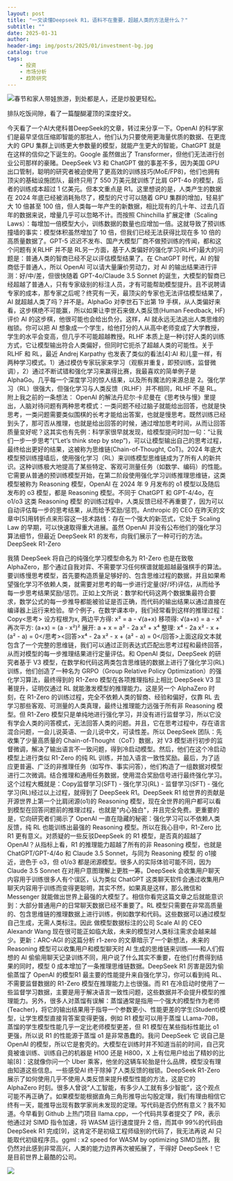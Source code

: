 ```yaml
---
layout: post
title: "一文读懂Deepseek R1，语料不在重要，超越人类的方法是什么？"
subtitle: ""
date: 2025-01-31
author: 
header-img: img/posts/2025/01/investment-bg.jpg
catalog: true
tags:
    - 投资
    - 市场分析
    - 趋势研究
---
```


![](https://mmbiz.qpic.cn/sz_mmbiz_jpg/https://mmbiz.qpic.cn/sz_mmbiz_jpg/ViaIfpMVXKTQ5Pr2d8RtrecPU7xRUBSDnMriccJncKnBibwZO4gqhicDHk87icMgBzTN1RlX07JQpWiboerOvLpW144g/640?wx_fmt=jpeg)春节和家人带娃旅游，到处都是人，还是炒股更轻松。

排队吃饭间隙，看了一篇醍醐灌顶的深度好文。

今天看了一个AI大佬科普DeepSeek的文章，转过来分享一下。OpenAI 的科学家们是最早坚信压缩即智能的那批人，他们认为只要使用更海量优质的数据、在更庞大的 GPU 集群上训练更大参数量的模型，就能产生更大的智能，ChatGPT 就是在这样的信仰之下诞生的。Google 虽然做出了 Transformer，但他们无法进行创业公司那样的豪赌。DeepSeek V3 和 ChatGPT 做的事差不多，因为美国 GPU 出口管制，聪明的研究者被迫使用了更高效的训练技巧(MoE/FP8)，他们也拥有顶尖的基础设施团队，最终只用了 550 万美元就训练了比肩 GPT-4o 的模型，后者的训练成本超过 1 亿美元。但本文重点是 R1。这里想说的是，人类产生的数据在 2024 年底已经被消耗殆尽了，模型的尺寸可以随着 GPU 集群的增加，轻易扩大 10 倍甚至 100 倍，但人类每一年产生的新数据，相比现有的几十年、过去几百年的数据来说，增量几乎可以忽略不计。而按照 Chinchilla 扩展定律（Scaling Laws）：每增加一倍模型大小，训练数据的数量也应增加一倍。这就导致了预训练撞墙的事实：模型体积虽然增加了 10 倍，但我们已经无法获得比现在多 10 倍的高质量数据了。GPT-5 迟迟不发布、国产大模型厂商不做预训练的传闻，都和这个问题有关RLHF 并不是 RL另一方面，基于人类偏好的强化学习(RLHF)最大的问题是：普通人类的智商已经不足以评估模型结果了。在 ChatGPT 时代，AI 的智商低于普通人，所以 OpenAI 可以请大量廉价劳动力，对 AI 的输出结果进行评测：好/中/差，但很快随着 GPT-4o/Claude 3.5 Sonnet 的诞生，大模型的智商已经超越了普通人，只有专家级别的标注人员，才有可能帮助模型提升。且不说聘请专家的成本，那专家之后呢？终究有一天，最顶尖的专家也无法评估模型结果了，AI 就超越人类了吗？并不是。AlphaGo 对李世石下出第 19 手棋，从人类偏好来看，这步棋绝不可能赢，所以如果让李世石来做人类反馈(Human Feedback, HF)评价 AI 的这步棋，他很可能也会给出负分。这样，AI 就永远无法逃出人类思维的枷锁。你可以把 AI 想象成一个学生，给他打分的人从高中老师变成了大学教授，学生的水平会变高，但几乎不可能超越教授。RLHF 本质上是一种讨好人类的训练方式，它让模型输出符合人类偏好，但同时它扼杀了超越人类的可能性。关于 RLHF 和 RL，最近 Andrej Karpathy 也发表了类似的看法[4]:AI 和儿童一样，有两种学习模式。1）通过模仿专家玩家来学习（观察并重复，即预训练，监督微调），2）通过不断试错和强化学习来赢得比赛，我最喜欢的简单例子是 AlphaGo。几乎每一个深度学习的惊人结果，以及所有魔法的来源总是 2。强化学习（RL）很强大，但强化学习与人类反馈（RLHF）并不相同，RLHF 不是 RL。附上我之前的一条想法：
OpenAI 的解法丹尼尔·卡尼曼在《思考快与慢》里提出，人脑对待问题有两种思考模式：一类问题不经过脑子就能给出回答，也就是快思考，一类问题需要类似围棋的长考才能给出答案，也就是慢思考。既然训练已经到头了，那可否从推理，也就是给出回答的时候，通过增加思考时间，从而让回答质量变好呢？这其实也有先例：科学家很早就发现，给模型提问时加一句：“让我们一步一步思考”(“Let’s think step by step”)，可以让模型输出自己的思考过程，最终给出更好的结果，这被称为思维链(Chain-of-Thought, CoT)。2024 年底大模型预训练撞墙后，使用强化学习（RL）来训练模型思维链成为了所有人的新共识。这种训练极大地提高了某些特定、客观可测量任务（如数学、编码）的性能。它需要从普通的预训练模型开始，在第二阶段使用强化学习训练推理思维链，这类模型被称为&nbsp;Reasoning 模型，OpenAI 在 2024 年 9 月发布的 o1 模型以及随后发布的 o3 模型，都是 Reasoning 模型。不同于 ChatGPT 和 GPT-4/4o，在 o1/o3 这类 Reasoning 模型 的训练过程中，人类反馈已经不再重要了，因为可以自动评估每一步的思考结果，从而给予奖励/惩罚。Anthropic 的 CEO 在昨天的文章中[5]用转折点来形容这一技术路线：存在一个强大的新范式，它处于 Scaling Law 的早期，可以快速取得重大进展。虽然 OpenAI 并没有公布他们的强化学习算法细节，但最近 DeepSeek R1 的发布，向我们展示了一种可行的方法。
DeepSeek R1-Zero

我猜 DeepSeek 将自己的纯强化学习模型命名为 R1-Zero 也是在致敬 AlphaZero，那个通过自我对弈、不需要学习任何棋谱就能超越最强棋手的算法。要训练慢思考模型，首先要构造质量足够好的、包含思维过程的数据，并且如果希望强化学习不依赖人类，就需要对思考的每一步进行定量(好/坏)评估，从而给予每一步思考结果奖励/惩罚。正如上文所说：数学和代码这两个数据集最符合要求，数学公式的每一步推导都能被验证是否正确，而代码的输出结果以通过直接在编译器上运行来检验。举个例子，在数学课本中，我们经常看到这样的推理过程：Copy&lt;思考&gt;  设方程根为x, 两边平方得: x² = a - √(a+x)  移项得: √(a+x) = a - x²  再次平方: (a+x) = (a - x²)²  展开: a + x = a² - 2a x² + x⁴  整理: x⁴ - 2a x² - x + (a² - a) = 0&lt;/思考&gt;&lt;回答&gt;x⁴ - 2a x² - x + (a² - a) = 0&lt;/回答&gt;上面这段文本就包含了一个完整的思维链，我们可以通过正则表达式匹配出思考过程和最终回答，从而对模型的每一步推理结果进行定量评估。和 OpenAI 类似，DeepSeek 的研究者基于 V3 模型，在数学和代码这两类包含思维链的数据上进行了强化学习(RL)训练，他们创造了一种名为 GRPO（Group Relative Policy Optimization）的强化学习算法，最终得到的 R1-Zero 模型在各项推理指标上相比 DeepSeek V3 显著提升，证明仅通过 RL 就能激发模型的推理能力。这是另一个 AlphaZero 时刻，在 R1-Zero 的训练过程，完全不依赖人类的智商、经验和偏好，仅靠 RL 去学习那些客观、可测量的人类真理，最终让推理能力远强于所有非 Reasoning 模型。但 R1-Zero 模型只是单纯地进行强化学习，并没有进行监督学习，所以它没有学会人类的问答模式，无法回答人类的问题。并且，它在思考过程中，存在语言混合问题，一会儿说英语、一会儿说中文，可读性差。所以 DeepSeek 团队：先收集了少量高质量的 Chain-of-Thought（CoT）数据，对 V3 模型进行初步的监督微调，解决了输出语言不一致问题，得到冷启动模型。然后，他们在这个冷启动模型上进行类似 R1-Zero 的纯 RL 训练，并加入语言一致性奖励。最后，为了适应更普遍、广泛的非推理任务（如写作、事实问答），他们构造了一组数据对模型进行二次微调。结合推理和通用任务数据，使用混合奖励信号进行最终强化学习。这个过程大概就是：Copy监督学习(SFT) - 强化学习(RL) - 监督学习(SFT) - 强化学习(RL)经过以上过程，就得到了 DeepSeek R1。DeepSeek R1 给世界的贡献是开源世界上第一个比肩闭源(o1)的 Reasoning 模型，现在全世界的用户都可以看到模型在回答问题前的推理过程，也就是&quot;内心独白&quot;，并且完全免费。更重要的是，它向研究者们揭示了 OpenAI 一直在隐藏的秘密：强化学习可以不依赖人类反馈，纯 RL 也能训练出最强的 Reasoning 模型。所以在我心目中，R1-Zero 比 R1 更有意义。对质疑的一些反驳DeepSeek 的 R1 模型，是否真的超越了 OpenAI？从指标上看，R1 的推理能力超越了所有的非 Reasoning 模型，也就是 ChatGPT/GPT-4/4o 和 Claude 3.5 Sonnet，与同为 Reasoning 模型 的 o1接近，逊色于 o3，但 o1/o3 都是闭源模型。很多人的实际体验可能不同，因为 Claude 3.5 Sonnet 在对用户意图理解上更胜一筹。DeepSeek 会收集用户聊天内容用于训练很多人有个误区，认为类似 ChatGPT 这类聊天软件会通过收集用户聊天内容用于训练而变得更聪明，其实不然，如果真是这样，那么微信和 Messenger 就能做出世界上最强的大模型了。相信你看完这篇文章之后就能意识到：大部分普通用户的日常聊天数据已经不重要了。RL 模型只需要在非常高质量的、包含思维链的推理数据上进行训练，例如数学和代码。这些数据可以通过模型自己生成，无需人类标注。因此 做模型数据标注的公司 Scale AI 的 CEO Alexandr Wang 现在很可能正如临大敌，未来的模型对人类标注需求会越来越少。更新：ARC-AGI 的这篇分析 r1-zero 的文章暗示了一个新想法，未来的 Reasoning 模型可以收集用户和模型聊天时 AI 生成的思维链来训练——和人们假想的 AI 偷偷用聊天记录训练不同，用户说了什么其实不重要，在他们付费得到结果的同时，模型 0 成本增加了一条推理思维链数据。DeepSeek R1 厉害是因为偷偷蒸馏了 OpenAI 的模型R1 最主要的性能提升来自强化学习，你可以看到纯 RL、不需要监督数据的 R1-Zero 模型在推理能力上也很强。而 R1 在冷启动时使用了一些监督学习数据，主要是用于解决语言一致性问题，这些数据并不会提升模型的推理能力。另外，很多人对蒸馏有误解：蒸馏通常是指用一个强大的模型作为老师(Teacher)，将它的输出结果用于指导一个参数更小、性能更差的学生(Student)模型，让学生模型直接背答案变得更强，例如 R1 模型可以用于蒸馏 LLama-70B，蒸馏的学生模型性能几乎一定比老师模型更差，但 R1 模型在某些指标性能比 o1 更强，所以说 R1 的性能源于蒸馏 o1 是非常愚蠢的。我问 DeepSeek 它 说自己是 OpenAI 的模型，所以它是套壳的。大模型在训练时并不知道当前的时间，自己究竟被谁训练、训练自己的机器是 H100 还是 H800，X 上有位用户给出了精妙的比喻[8]：这就像你问一个 Uber 乘客，他坐的这辆车轮胎是什么品牌，模型没有理由知道这些信息。一些感受AI 终于除掉了人类反馈的枷锁。DeepSeek R1-Zero 展示了如何使用几乎不使用人类反馈来提升模型性能的方法，这是它的 AlphaZero 时刻。很多人曾说“人工智能，有多少人工就有多少智能”，这个观点可能不再正确了。如果模型能根据直角三角形推导出勾股定理，我们有理由相信它终有一天，能推导出现有数学家尚未发现的定理。写代码是否仍然有意义？我不知道。今早看到 Github 上热门项目 llama.cpp，一个代码共享者提交了 PR，表示他通过对 SIMD 指令加速，将 WASM 运行速度提升 2 倍，而其中 99%的代码由 DeepSeek R1 完成[9]，这肯定不是初级工程师级别的代码了，我无法再说 AI 只能取代初级程序员。ggml : x2 speed for WASM by optimizing SIMD当然，我仍然对此感到非常高兴，人类的能力边界再次被拓展了，干得好 DeepSeek！它是目前世界上最酷的公司。

![](https://mmbiz.qpic.cn/sz_mmbiz_jpg/https://mmbiz.qpic.cn/sz_mmbiz_jpg/ViaIfpMVXKTQ5Pr2d8RtrecPU7xRUBSDnYvyicAImOpBSK7ibvkfw4OkAwLVQ5QbBCptWVjBScWTdTDLcp9djR9iaQ/640?wx_fmt=jpeg)